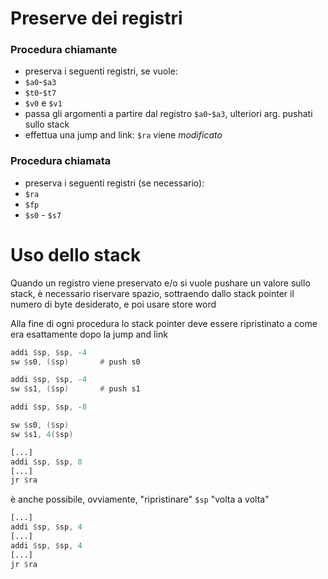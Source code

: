 # Preserve dei registri
### Procedura chiamante

  * preserva i seguenti registri, se vuole:
   * `$a0`-`$a3`
   * `$t0`-`$t7`
   * `$v0` e `$v1`
  * passa gli argomenti a partire dal registro `$a0`-`$a3`, ulteriori arg. pushati sullo stack
  * effettua una jump and link: `$ra` viene *modificato*
  
  
### Procedura chiamata

  * preserva i seguenti registri (se necessario):
   * `$ra`
   * `$fp`
   * `$s0` - `$s7`

# Uso dello stack
Quando un registro viene preservato e/o si vuole pushare un valore sullo stack, è necessario riservare spazio,
sottraendo dallo stack pointer il numero di byte desiderato, e poi usare store word

Alla fine di ogni procedura lo stack pointer deve essere ripristinato a come era esattamente dopo la jump and link

```asm
addi $sp, $sp, -4   
sw $s0, ($sp)       # push s0

addi $sp, $sp, -4
sw $s1, ($sp)       # push s1
```

```asm
addi $sp, $sp, -8

sw $s0, ($sp)
sw $s1, 4($sp)
```

```asm
[...]
addi $sp, $sp, 8
[...]
jr $ra
```

è anche possibile, ovviamente, "ripristinare" `$sp` "volta a volta"


```asm
[...]
addi $sp, $sp, 4
[...]
addi $sp, $sp, 4
[...]
jr $ra
```
